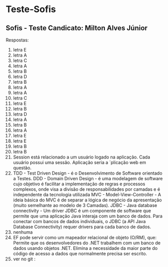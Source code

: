 # Teste-Sofis

Sofis - Teste
Candicato: Milton Alves Júnior
------------------------------

Respostas:

1) letra E
2) letra A
3) letra C
4) letra A
5) letra B
6) letra D
7) letra B
8) letra A
9) letra A
10) letra C
11) letra E
12) letra B
13) letra D
14) letra A
15) letra B
16) letra A
17) letra E
18) letra E
19) letra B
20) letra B
21) Session está relacionado a um usuário logado na aplicação.
    Cada usuário possui uma sessão.
    Aplicação seria a ´plicação web em questão. 
22) TDD  - Test Driven Design - é o Desenvolvimento de Software orientado a Testes.
    DDD  - Domain Driven Design - é uma modelagem de software cujo objetivo é facilitar a implementação de regras e processos complexos, onde visa a divisão de responsabilidades por camadas e é independente da tecnologia utilizada 
    MVC  - Model-View-Controller - A ideia básica do MVC é de separar a lógica de negócio da apresentação (muito semelhante ao modelo de 3 Camadas).
    JDBC - Java database connectivity - Um driver JDBC é um componente de software que permite que uma aplicação Java interaja com um banco de dados. Para conectar com bancos de dados individuais, o JDBC (a API Java Database Connectivity) requer drivers para cada banco de dados.
23) nenhuma
24) EF pode servir como um mapeador relacional de objeto (O/RM), que:
    Permite que os desenvolvedores do .NET trabalhem com um banco de dados usando objetos .NET.
    Elimina a necessidade da maior parte do código de acesso a dados que normalmente precisa ser escrito.
25) ver no git :

